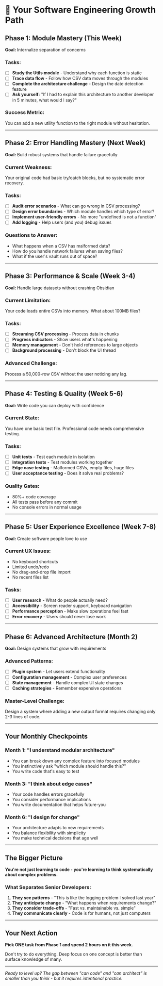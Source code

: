 # 🚀 Your Software Engineering Growth Path

## Phase 1: Module Mastery (This Week)
**Goal:** Internalize separation of concerns

### Tasks:
- [ ] **Study the Utils module** - Understand why each function is static
- [ ] **Trace data flow** - Follow how CSV data moves through the modules
- [ ] **Complete the architecture challenge** - Design the date detection feature
- [ ] **Ask yourself:** "If I had to explain this architecture to another developer in 5 minutes, what would I say?"

### Success Metric:
You can add a new utility function to the right module without hesitation.

---

## Phase 2: Error Handling Mastery (Next Week)  
**Goal:** Build robust systems that handle failure gracefully

### Current Weakness:
Your original code had basic try/catch blocks, but no systematic error recovery.

### Tasks:
- [ ] **Audit error scenarios** - What can go wrong in CSV processing?
- [ ] **Design error boundaries** - Which module handles which type of error?
- [ ] **Implement user-friendly errors** - No more "undefined is not a function" 
- [ ] **Add logging** - Help users (and you) debug issues

### Questions to Answer:
- What happens when a CSV has malformed data?
- How do you handle network failures when saving files?
- What if the user's vault runs out of space?

---

## Phase 3: Performance & Scale (Week 3-4)
**Goal:** Handle large datasets without crashing Obsidian

### Current Limitation:
Your code loads entire CSVs into memory. What about 100MB files?

### Tasks:
- [ ] **Streaming CSV processing** - Process data in chunks
- [ ] **Progress indicators** - Show users what's happening
- [ ] **Memory management** - Don't hold references to large objects
- [ ] **Background processing** - Don't block the UI thread

### Advanced Challenge:
Process a 50,000-row CSV without the user noticing any lag.

---

## Phase 4: Testing & Quality (Week 5-6)
**Goal:** Write code you can deploy with confidence

### Current State:
You have one basic test file. Professional code needs comprehensive testing.

### Tasks:
- [ ] **Unit tests** - Test each module in isolation
- [ ] **Integration tests** - Test modules working together  
- [ ] **Edge case testing** - Malformed CSVs, empty files, huge files
- [ ] **User acceptance testing** - Does it solve real problems?

### Quality Gates:
- 80%+ code coverage
- All tests pass before any commit
- No console errors in normal usage

---

## Phase 5: User Experience Excellence (Week 7-8)
**Goal:** Create software people love to use

### Current UX Issues:
- No keyboard shortcuts
- Limited undo/redo
- No drag-and-drop file import
- No recent files list

### Tasks:
- [ ] **User research** - What do people actually need?
- [ ] **Accessibility** - Screen reader support, keyboard navigation
- [ ] **Performance perception** - Make slow operations feel fast
- [ ] **Error recovery** - Users should never lose work

---

## Phase 6: Advanced Architecture (Month 2)
**Goal:** Design systems that grow with requirements

### Advanced Patterns:
- [ ] **Plugin system** - Let users extend functionality
- [ ] **Configuration management** - Complex user preferences
- [ ] **State management** - Handle complex UI state changes
- [ ] **Caching strategies** - Remember expensive operations

### Master-Level Challenge:
Design a system where adding a new output format requires changing only 2-3 lines of code.

---

## Your Monthly Checkpoints

### Month 1: "I understand modular architecture"
- You can break down any complex feature into focused modules
- You instinctively ask "which module should handle this?"
- You write code that's easy to test

### Month 3: "I think about edge cases"
- Your code handles errors gracefully
- You consider performance implications
- You write documentation that helps future-you

### Month 6: "I design for change"
- Your architecture adapts to new requirements
- You balance flexibility with simplicity
- You make technical decisions that age well

---

## The Bigger Picture

**You're not just learning to code - you're learning to think systematically about complex problems.**

### What Separates Senior Developers:

1. **They see patterns** - "This is like the logging problem I solved last year"
2. **They anticipate change** - "What happens when requirements change?"
3. **They consider trade-offs** - "Fast vs. maintainable vs. simple"
4. **They communicate clearly** - Code is for humans, not just computers

---

## Your Next Action

**Pick ONE task from Phase 1 and spend 2 hours on it this week.**

Don't try to do everything. Deep focus on one concept is better than surface knowledge of many.

---

*Ready to level up? The gap between "can code" and "can architect" is smaller than you think - but it requires intentional practice.*
